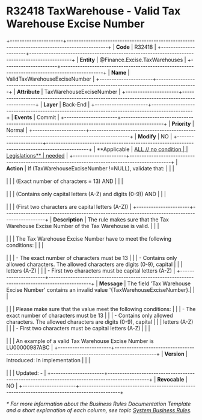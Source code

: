 ﻿---
erp.type: business-rule
erp.entity: Finance.Excise.TaxWarehouses
---

# R32418 TaxWarehouse - Valid Tax Warehouse Excise Number   
+----------------------+-----------------------------------------------------------------------------------------------+
| **Code**             | R32418                                                                                        |
+----------------------+-----------------------------------------------------------------------------------------------+
| **Entity**           | @Finance.Excise.TaxWarehouses                                                                 |
+----------------------+-----------------------------------------------------------------------------------------------+
| **Name**             | ValidTaxWarehouseExciseNumber                                                                 |
+----------------------+-----------------------------------------------------------------------------------------------+
| **Attribute**        | TaxWarehouseExciseNumber                                                                      |
+----------------------+-----------------------------------------------------------------------------------------------+
| **Layer**            | Back-End                                                                                      |
+----------------------+-----------------------------------------------------------------------------------------------+
| **Events**           | Commit                                                                                        |
+----------------------+-----------------------------------------------------------------------------------------------+
| **Priority**         | Normal                                                                                        |
+----------------------+-----------------------------------------------------------------------------------------------+
| **Modify**           | NO                                                                                            |
+----------------------+-----------------------------------------------------------------------------------------------+
| **Applicable         | [ALL // no condition                                                                          |
| Legislations**       | needed](xref:applicable-legislations)                                                         |
+----------------------+-----------------------------------------------------------------------------------------------+
| **Action**           | If (TaxWarehouseExciseNumber !=NULL), validate that:                                          |
|                      | <br/><br/>                                                                                    |
|                      | (Exact number of characters = 13) AND                                                         |
|                      | <br/><br/>                                                                                    |
|                      | (Contains only capital letters (A-Z) and digits (0-9)) AND                                    |
|                      | <br/><br/>                                                                                    |
|                      | (First two characters are capital letters (A-Z))                                              |
+----------------------+-----------------------------------------------------------------------------------------------+
| **Description**      | The rule makes sure that the Tax Warehouse Excise Number of the Tax Warehouse is valid.       |
|                      | <br/><br/>                                                                                    |
|                      | The Tax Warehouse Excise Number have to meet the following conditions:                        |
|                      | <br/><br/>                                                                                    |
|                      | -   The exact number of characters must be 13                                                 |
|                      | -   Contains only allowed characters. The allowed characters are digits (0-9), capital        |
|                      |     letters (A-Z)                                                                             |
|                      | -   First two characters must be capital letters (A-Z)                                        |
+----------------------+-----------------------------------------------------------------------------------------------+
| **Message**          | The field 'Tax Warehouse Excise Number' contains an invalid value '{TaxWarehouseExciseNumber}.|
|                      | <br/><br/>                                                                                    |
|                      | Please make sure that the value meet the following conditions:                                |
|                      | -   The exact number of characters must be 13                                                 | 
|                      | -   Contains only allowed characters. The allowed characters are digits (0-9), capital        |
|                      |     letters (A-Z)                                                                             |
|                      | -   First two characters must be capital letters (A-Z)                                        |
|                      | <br/><br/>                                                                                    |
|                      | An example of a valid Tax Warehouse Excise Number is LU00000987ABC                            |
+----------------------+-----------------------------------------------------------------------------------------------+
| **Version**          | Introduced: In implementation                                                                 |
|                      | <br/><br/>                                                                                    |
|                      | Updated: -                                                                                    |
+----------------------+-----------------------------------------------------------------------------------------------+
| **Revocable**        | NO                                                                                            |
+----------------------+-----------------------------------------------------------------------------------------------+

*\* For more information about the Business Rules Documentation Template and a short explanation of each column, see
topic [System Business Rules](../templates/template-description-system-business-rules.md).*
